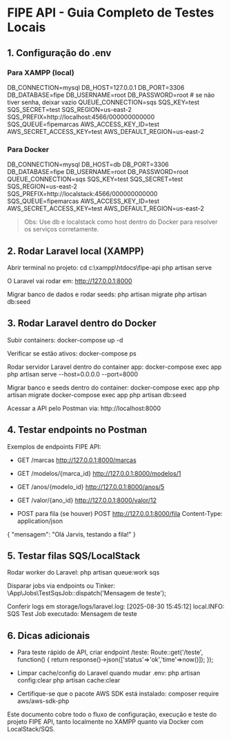
# FIPE API - Guia Completo de Testes Locais

## 1. Configuração do .env

### Para XAMPP (local)
DB_CONNECTION=mysql
DB_HOST=127.0.0.1
DB_PORT=3306
DB_DATABASE=fipe
DB_USERNAME=root
DB_PASSWORD=root # se não tiver senha, deixar vazio
QUEUE_CONNECTION=sqs
SQS_KEY=test
SQS_SECRET=test
SQS_REGION=us-east-2
SQS_PREFIX=http://localhost:4566/000000000000
SQS_QUEUE=fipemarcas
AWS_ACCESS_KEY_ID=test
AWS_SECRET_ACCESS_KEY=test
AWS_DEFAULT_REGION=us-east-2

### Para Docker
DB_CONNECTION=mysql
DB_HOST=db
DB_PORT=3306
DB_DATABASE=fipe
DB_USERNAME=root
DB_PASSWORD=root
QUEUE_CONNECTION=sqs
SQS_KEY=test
SQS_SECRET=test
SQS_REGION=us-east-2
SQS_PREFIX=http://localstack:4566/000000000000
SQS_QUEUE=fipemarcas
AWS_ACCESS_KEY_ID=test
AWS_SECRET_ACCESS_KEY=test
AWS_DEFAULT_REGION=us-east-2

> Obs: Use db e localstack como host dentro do Docker para resolver os serviços corretamente.

## 2. Rodar Laravel local (XAMPP)

Abrir terminal no projeto:
cd c:\xampp\htdocs\fipe-api
php artisan serve

O Laravel vai rodar em: http://127.0.0.1:8000

Migrar banco de dados e rodar seeds:
php artisan migrate
php artisan db:seed

## 3. Rodar Laravel dentro do Docker

Subir containers:
docker-compose up -d

Verificar se estão ativos:
docker-compose ps

Rodar servidor Laravel dentro do container app:
docker-compose exec app php artisan serve --host=0.0.0.0 --port=8000

Migrar banco e seeds dentro do container:
docker-compose exec app php artisan migrate
docker-compose exec app php artisan db:seed

Acessar a API pelo Postman via: http://localhost:8000

## 4. Testar endpoints no Postman

Exemplos de endpoints FIPE API:

- GET /marcas
http://127.0.0.1:8000/marcas

- GET /modelos/{marca_id}
http://127.0.0.1:8000/modelos/1

- GET /anos/{modelo_id}
http://127.0.0.1:8000/anos/5

- GET /valor/{ano_id}
http://127.0.0.1:8000/valor/12

- POST para fila (se houver)
POST http://127.0.0.1:8000/fila
Content-Type: application/json

{
  "mensagem": "Olá Jarvis, testando a fila!"
}

## 5. Testar filas SQS/LocalStack

Rodar worker do Laravel:
php artisan queue:work sqs

Disparar jobs via endpoints ou Tinker:
\App\Jobs\TestSqsJob::dispatch('Mensagem de teste');

Conferir logs em storage/logs/laravel.log:
[2025-08-30 15:45:12] local.INFO: SQS Test Job executado: Mensagem de teste

## 6. Dicas adicionais

- Para teste rápido de API, criar endpoint /teste:
Route::get('/teste', function() {
    return response()->json(['status'=>'ok','time'=>now()]);
});

- Limpar cache/config do Laravel quando mudar .env:
php artisan config:clear
php artisan cache:clear

- Certifique-se que o pacote AWS SDK está instalado:
composer require aws/aws-sdk-php

Este documento cobre todo o fluxo de configuração, execução e teste do projeto FIPE API, tanto localmente no XAMPP quanto via Docker com LocalStack/SQS.

